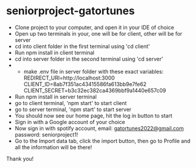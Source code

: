 # seniorproject-gatortunes

- Clone project to your computer, and open it in your IDE of choice
- Open up two terminals in your, one will be for client, other will be for server
- cd into client folder in the first terminal using 'cd client'
- Run npm install in client terminal
- cd into server folder in the second terminal using 'cd server'
- - make .env file in server folder with these exact variables:
REDIRECT_URI=http://localhost:3000
CLIENT_ID=8ab7f351ac43415586fa613bb9e7fe62
CLIENT_SECRET=b3c32ec382ca4369bbf9a1440e657c09
- Run npm install in server terminal
- go to client terminal, 'npm start' to start client
- go to server terminal, 'npm start' to start server
- You should now see our home page, hit the log in button to start
- Sign in with a Google account of your choice
- Now sign in with spotify account, email: gatortunes2022@gmail.com password: seniorproject1!
- Go to the Import data tab, click the import button, then go to Profile and all the information will be there!

Thank you!
